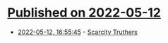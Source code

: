# [Published on 2022-05-12](index.md)

* [2022-05-12, 16:55:45](https://news.ycombinator.com/item?id=31356719) - [Scarcity Truthers](https://philo.substack.com/p/scarcity-truthers)
